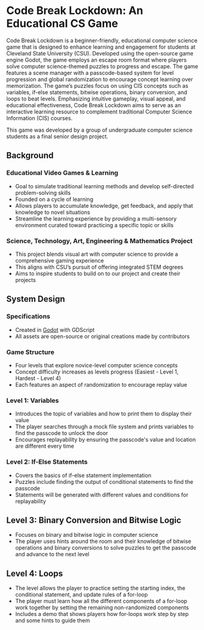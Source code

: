 # Code Break Lockdown: An Educational CS Game

Code Break Lockdown is a beginner-friendly, educational computer science game that is designed to enhance learning and engagement for students at Cleveland State University (CSU). Developed using the open-source game engine Godot, the game employs an escape room format where players solve computer science-themed puzzles to progress and escape. The game features a scene manager with a passcode-based system for level progression and global randomization to encourage concept learning over memorization. The game’s puzzles focus on using CIS concepts such as variables, if-else statements, bitwise operations, binary conversion, and loops to beat levels. Emphasizing intuitive gameplay, visual appeal, and educational effectiveness, Code Break Lockdown aims to serve as an interactive learning resource to complement traditional Computer Science Information (CIS) courses.

This game was developed by a group of undergraduate computer science students as a final senior design project.

## Background
### Educational Video Games & Learning
* Goal to simulate traditional learning methods and develop self-directed problem-solving skills
* Founded on a cycle of learning
* Allows players to accumulate knowledge, get feedback, and apply that knowledge to novel situations 
* Streamline the learning experience by providing a multi-sensory environment curated toward practicing a specific topic or skills

### Science, Technology, Art, Engineering & Mathematics Project
* This project blends visual art with computer science to provide a comprehensive gaming experience
* This aligns with CSU’s pursuit of offering integrated STEM degrees
* Aims to inspire students to build on to our project and create their projects

## System Design
### Specifications
* Created in [Godot](https://godotengine.org/download/windows/) with GDScript 
* All assets are open-source or original creations made by contributors 

### Game Structure
* Four levels that explore novice-level computer science concepts
* Concept difficulty increases as levels progress (Easiest - Level 1, Hardest - Level 4) 
* Each features an aspect of randomization to encourage replay value

### Level 1: Variables
* Introduces the topic of variables and how to print them to display their value
* The player searches through a mock file system and prints variables to find the passcode to unlock the door 
* Encourages replayability by ensuring the passcode's value and location are different every time

### Level 2: If-Else Statements
* Covers the basics of if-else statement implementation
* Puzzles include finding the output of conditional statements to find the passcode
* Statements will be generated with different values and conditions for replayability

## Level 3: Binary Conversion and Bitwise Logic
* Focuses on binary and bitwise logic in computer science                        
* The player uses hints around the room and their knowledge of bitwise operations and binary conversions to solve puzzles to get the passcode and advance to the next level

## Level 4: Loops
* The level allows the player to practice setting the starting index, the conditional statement, and update rules of a for-loop
* The player must learn how all the different components of a for-loop work together by setting the remaining non-randomized components 
* Includes a demo that shows players how for-loops work step by step and some hints to guide them



